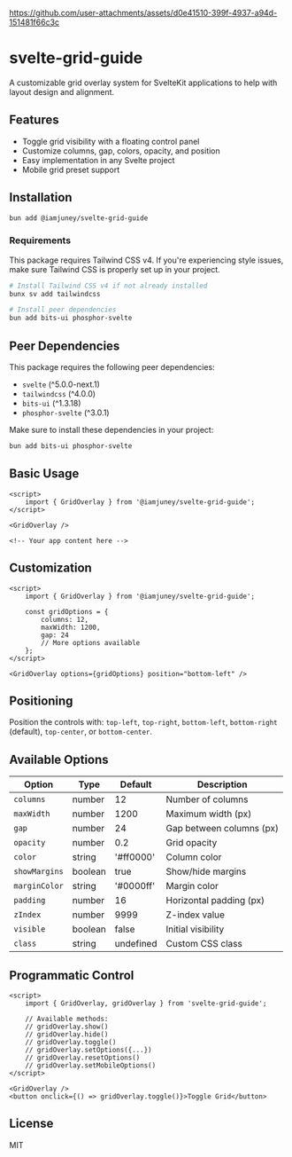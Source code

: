 https://github.com/user-attachments/assets/d0e41510-399f-4937-a94d-151481f66c3c

# svelte-grid-guide

A customizable grid overlay system for SvelteKit applications to help with layout design and alignment.

## Features

- Toggle grid visibility with a floating control panel
- Customize columns, gap, colors, opacity, and position
- Easy implementation in any Svelte project
- Mobile grid preset support

## Installation

```bash
bun add @iamjuney/svelte-grid-guide
```

### Requirements

This package requires Tailwind CSS v4. If you're experiencing style issues, make sure Tailwind CSS is properly set up in your project.

```bash
# Install Tailwind CSS v4 if not already installed
bunx sv add tailwindcss

# Install peer dependencies
bun add bits-ui phosphor-svelte
```

## Peer Dependencies

This package requires the following peer dependencies:

- `svelte` (^5.0.0-next.1)
- `tailwindcss` (^4.0.0)
- `bits-ui` (^1.3.18)
- `phosphor-svelte` (^3.0.1)

Make sure to install these dependencies in your project:

```bash
bun add bits-ui phosphor-svelte
```

## Basic Usage

```svelte
<script>
	import { GridOverlay } from '@iamjuney/svelte-grid-guide';
</script>

<GridOverlay />

<!-- Your app content here -->
```

## Customization

```svelte
<script>
	import { GridOverlay } from '@iamjuney/svelte-grid-guide';

	const gridOptions = {
		columns: 12,
		maxWidth: 1200,
		gap: 24
		// More options available
	};
</script>

<GridOverlay options={gridOptions} position="bottom-left" />
```

## Positioning

Position the controls with: `top-left`, `top-right`, `bottom-left`, `bottom-right` (default), `top-center`, or `bottom-center`.

## Available Options

| Option        | Type    | Default   | Description              |
| ------------- | ------- | --------- | ------------------------ |
| `columns`     | number  | 12        | Number of columns        |
| `maxWidth`    | number  | 1200      | Maximum width (px)       |
| `gap`         | number  | 24        | Gap between columns (px) |
| `opacity`     | number  | 0.2       | Grid opacity             |
| `color`       | string  | '#ff0000' | Column color             |
| `showMargins` | boolean | true      | Show/hide margins        |
| `marginColor` | string  | '#0000ff' | Margin color             |
| `padding`     | number  | 16        | Horizontal padding (px)  |
| `zIndex`      | number  | 9999      | Z-index value            |
| `visible`     | boolean | false     | Initial visibility       |
| `class`       | string  | undefined | Custom CSS class         |

## Programmatic Control

```svelte
<script>
	import { GridOverlay, gridOverlay } from 'svelte-grid-guide';

	// Available methods:
	// gridOverlay.show()
	// gridOverlay.hide()
	// gridOverlay.toggle()
	// gridOverlay.setOptions({...})
	// gridOverlay.resetOptions()
	// gridOverlay.setMobileOptions()
</script>

<GridOverlay />
<button onclick={() => gridOverlay.toggle()}>Toggle Grid</button>
```

## License

MIT
